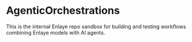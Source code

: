 # AgenticOrchestrations
This is the internal Enlaye repo sandbox for building and testing workflows combining Enlaye models with AI agents. 
